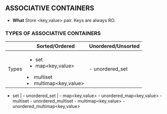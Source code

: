 ## ASSOCIATIVE CONTAINERS
  - **What** Store <key,value> pair. Keys are always RO.
  
### TYPES OF ASSOCIATIVE CONTAINERS

|  | Sorted/Ordered | Unordered/Unsorted |
| --- | --- | --- |
| Types | <ul><li>set<key></li> <li>map<key,value></li></ul> <li>multiset<key></li></ul> <li>multimap<key,value></li></ul> | - unordered_set<key> |
  
- set<key>            | - unordered_set<key> |
          - map<key,value>        - unordered_map<key,value> 
          - multiset<key>         - unordered_multiset<key> 
          - multimap<key,value>   - unordered_multimap<key,value>
  

